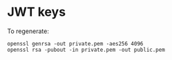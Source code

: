 # JWT keys

To regenerate:

    openssl genrsa -out private.pem -aes256 4096
    openssl rsa -pubout -in private.pem -out public.pem
